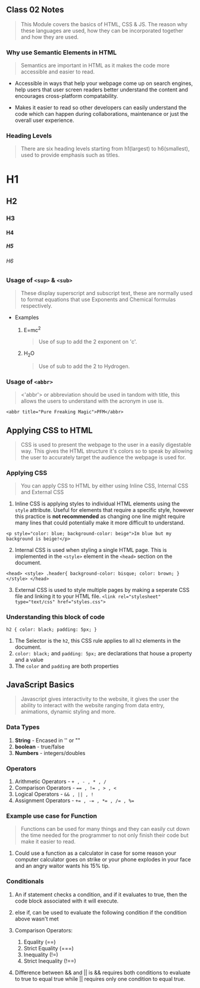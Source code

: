 ## Class 02 Notes

>This Module covers the basics of HTML, CSS & JS.  The reason why these languages are used, how they can be incorporated together and how they are used.

### Why use Semantic Elements in HTML

>Semantics are important in HTML as it makes the code more accessible and easier to read.  

- Accessible in ways that help your webpage come up on search engines, help users that user screen readers better understand the content and encourages cross-platform compatability.

- Makes it easier to read so other developers can easily understand the code which can happen during collaborations, maintenance or just the overall user experience.

### Heading Levels

>There are six heading levels starting from h1(largest) to h6(smallest), used to provide emphasis such as titles.

<h1>H1</h1>
<h2>H2</h2>
<h3>H3</h3>
<h4>H4</h4>
<h5>H5</h5>
<h6>H6</h6>

### Usage of `<sup>` & `<sub>`

>These display superscript and subscript text, these are normally used to format equations that use Exponents and Chemical formulas respectively.

- Examples

    1. E=mc<sup>2</sup>
        >Use of sup to add the 2 exponent on 'c'.

    2. H<sub>2</sub>O
        >Use of sub to add the 2 to Hydrogen.

### Usage of `<abbr>`

><'abbr'> or abbreviation should be used in tandom with title, this allows the users to understand with the acronym in use is.

`<abbr title="Pure Freaking Magic">PFM</abbr>`

## Applying CSS to HTML

>CSS is used to present the webpage to the user in a easily digestable way.  This gives the HTML structure it's colors so to speak by allowing the user to accurately target the audience the webpage is used for.

### Applying CSS

>You can apply CSS to HTML by either using Inline CSS, Internal CSS and External CSS

1. Inline CSS is applying styles to individual HTML elements using the `style` attribute. Useful for elements that require a specific style, however this practice is **not recommended** as changing one line might require many lines that could potentially make it more difficult to understand.

`<p style="color: blue; background-color: beige">Im blue but my background is beige!</p>`


2. Internal CSS is used when styling a single HTML page.  This is implemented in the `<style>` element in the `<head>` section on the document.

`<head>
    <style>
        .header{
            background-color: bisque;
            color: brown;
        }
    </style> </head>`

3. External CSS is used to style multiple pages by making a seperate CSS file and linking it to your HTML file.
`<link rel="stylesheet" type="text/css" href="styles.css">`

### Understanding this block of code

   ``h2 {
     color: black;
     padding: 5px;
   }``

1. The Selector is the `h2`, this CSS rule applies to all `h2` elements in the document.
2. `color: black;` and `padding: 5px;` are declarations that house a property and a value
3. The `color` and `padding` are both properties

## JavaScript Basics

>Javascript gives interactivity to the website, it gives the user the ability to interact with the website ranging from data entry, animations, dynamic styling and more.

### Data Types

1. **String** - Encased in '' or ""
2. **boolean** - true/false
3. **Numbers** - integers/doubles

### Operators

1. Arithmetic Operators - `+ , - , * , /`
1. Comparison Operators - `== , != , > , <`
1. Logical Operators - `&& , || , !`
1. Assignment Operators - `+= , -= , *= , /= , %=`

### Example use case for Function

>Functions can be used for many things and they can easily cut down the time needed for the programmer to not only finish their code but make it easier to read.

1. Could use a function as a calculator in case for some reason your computer calculator goes on strike or your phone explodes in your face and an angry waitor wants his 15% tip.

### Conditionals

1. An if statement checks a condition, and if it evaluates to true, then the code block associated with it will execute.
2. else if, can be used to evaluate the following condition if the condition above wasn't met
3. Comparison Operators:
    1. Equality (==)
    2. Strict Equality (===)
    3. Inequality (!=)
    4. Strict Inequality (!==)

4. Difference between && and || is && requires both conditions to evaluate to true to equal true while || requires only one condition to equal true.